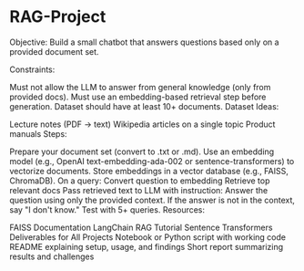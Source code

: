 # RAG-Project
Objective:
Build a small chatbot that answers questions based only on a provided document set.

Constraints:

Must not allow the LLM to answer from general knowledge (only from provided docs).
Must use an embedding-based retrieval step before generation.
Dataset should have at least 10+ documents.
Dataset Ideas:

Lecture notes (PDF → text)
Wikipedia articles on a single topic
Product manuals
Steps:

Prepare your document set (convert to .txt or .md).
Use an embedding model (e.g., OpenAI text-embedding-ada-002 or sentence-transformers) to vectorize documents.
Store embeddings in a vector database (e.g., FAISS, ChromaDB).
On a query:
Convert question to embedding
Retrieve top relevant docs
Pass retrieved text to LLM with instruction:
Answer the question using only the provided context. 
If the answer is not in the context, say "I don't know."
Test with 5+ queries.
Resources:

FAISS Documentation
LangChain RAG Tutorial
Sentence Transformers
Deliverables for All Projects
Notebook or Python script with working code
README explaining setup, usage, and findings
Short report summarizing results and challenges
